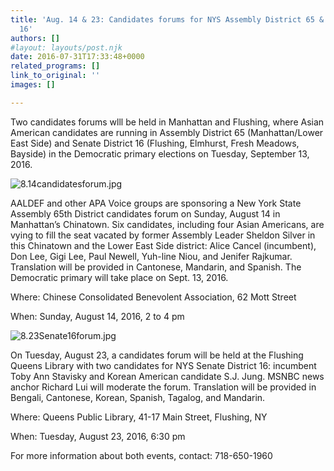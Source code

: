 ```yaml
---
title: 'Aug. 14 & 23: Candidates forums for NYS Assembly District 65 & Senate District
  16'
authors: []
#layout: layouts/post.njk
date: 2016-07-31T17:33:48+0000
related_programs: []
link_to_original: ''
images: []

---
```

Two candidates forums wlll be held in Manhattan and Flushing, where Asian American candidates are running in Assembly District 65 (Manhattan/Lower East Side) and Senate District 16 (Flushing, Elmhurst, Fresh Meadows, Bayside) in the Democratic primary elections on Tuesday, September 13, 2016.

![8.14candidatesforum.jpg](/uploads/8.14candidatesforum.jpg)

AALDEF and other APA Voice groups are sponsoring a New York State Assembly 65th District candidates forum on Sunday, August 14 in Manhattan’s Chinatown. Six candidates, including four Asian Americans, are vying to fill the seat vacated by former Assembly Leader Sheldon Silver in this Chinatown and the Lower East Side district: Alice Cancel (incumbent), Don Lee, Gigi Lee, Paul Newell, Yuh-line Niou, and Jenifer Rajkumar. Translation will be provided in Cantonese, Mandarin, and Spanish. The Democratic primary will take place on Sept. 13, 2016.

Where: Chinese Consolidated Benevolent Association, 62 Mott Street

When: Sunday, August 14, 2016, 2 to 4 pm

![8.23Senate16forum.jpg](/uploads/8.23Senate16forum.jpg)

On Tuesday, August 23, a candidates forum will be held at the Flushing Queens
Library with two candidates for NYS Senate District 16:  incumbent Toby Ann
Stavisky and Korean American candidate S.J. Jung. MSNBC news anchor Richard Lui
will moderate the forum. Translation will be provided in Bengali, Cantonese,
Korean, Spanish, Tagalog, and Mandarin.

Where: Queens Public Library, 41-17 Main Street, Flushing, NY

When:  Tuesday, August 23, 2016, 6:30 pm

For more information about both events, contact: 718-650-1960